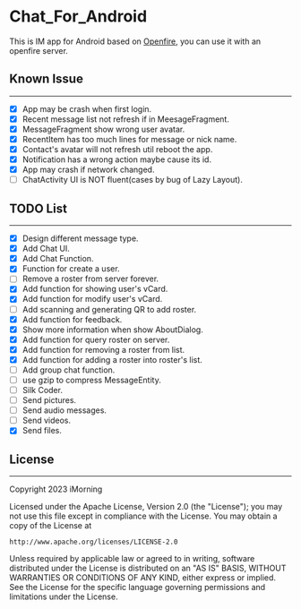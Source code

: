 # Chat_For_Android

This is IM app for Android based on [Openfire](https://www.igniterealtime.org/projects/openfire/), you can use it with an openfire server.

## Known Issue
-----------
* [x] App may be crash when first login.
* [x] Recent message list not refresh if in MeesageFragment.
* [x] MessageFragment show wrong user avatar.
* [x] RecentItem has too much lines for message or nick name.
* [x] Contact's avatar will not refresh util reboot the app.
* [x] Notification has a wrong action maybe cause its id.
* [x] App may crash if network changed.
* [ ] ChatActivity UI is NOT fluent(cases by bug of Lazy Layout). 

## TODO List
-----------
* [x] Design different message type.
* [x] Add Chat UI.
* [x] Add Chat Function.
* [x] Function for create a user.
* [ ] Remove a roster from server forever.
* [x] Add function for showing user's vCard.
* [x] Add function for modify user's vCard.
* [ ] Add scanning and generating QR to add roster.
* [x] Add function for feedback.
* [x] Show more information when show AboutDialog.
* [x] Add function for query roster on server.
* [x] Add function for removing a roster from list.
* [x] Add function for adding a roster into roster's list.
* [ ] Add group chat function.
* [ ] use gzip to compress MessageEntity.
* [ ] Silk Coder.
* [ ] Send pictures.
* [ ] Send audio messages.
* [ ] Send videos.
* [x] Send files.

## License
-----------
Copyright 2023 iMorning

Licensed under the Apache License, Version 2.0 (the "License");
you may not use this file except in compliance with the License.
You may obtain a copy of the License at

    http://www.apache.org/licenses/LICENSE-2.0

Unless required by applicable law or agreed to in writing, software
distributed under the License is distributed on an "AS IS" BASIS,
WITHOUT WARRANTIES OR CONDITIONS OF ANY KIND, either express or implied.
See the License for the specific language governing permissions and
limitations under the License.
